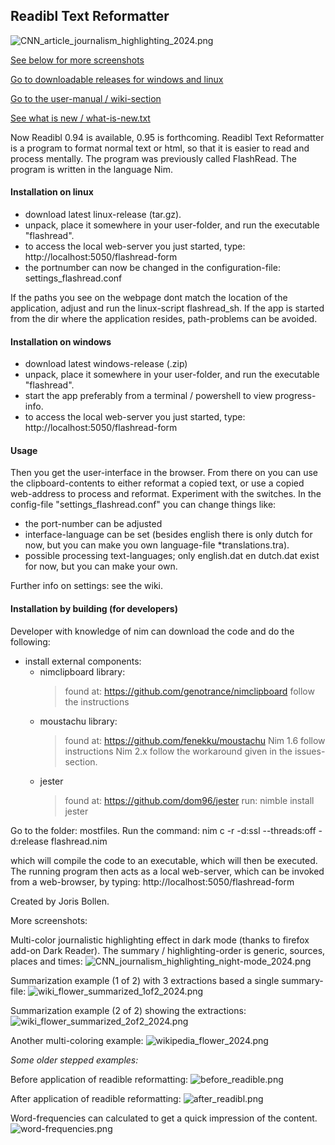 ## Readibl Text Reformatter

![CNN_article_journalism_highlighting_2024.png](screenshots/CNN_article_journalism_highlighting_2024.png)

[See below for more screenshots](#more-screenshots)

[Go to downloadable releases for windows and linux](https://github.com/some-avail/readibl/releases "Downloads for Readible")

[Go to the user-manual / wiki-section](https://github.com/some-avail/readibl/wiki)

[See what is new / what-is-new.txt](mostfiles/what-is-new.txt)


Now Readibl 0.94 is available, 0.95 is forthcoming.
Readibl Text Reformatter is a program to format normal text or html, so that it is easier to read and process mentally. The program was previously called FlashRead.
The program is written in the language Nim.



#### Installation on linux
- download latest linux-release (tar.gz).
- unpack, place it somewhere in your user-folder, and run the executable "flashread".
- to access the local web-server you just started, type: 
	http://localhost:5050/flashread-form
- the portnumber can now be changed in the configuration-file: settings_flashread.conf

If the paths you see on the webpage dont match the location of the application, adjust and run the linux-script flashread_sh. If the app is started from the dir where the application resides, path-problems can be avoided.


#### Installation on windows
- download latest windows-release (.zip)
- unpack, place it somewhere in your user-folder, and run the executable "flashread".
- start the app preferably from a terminal / powershell to view progress-info.
- to access the local web-server you just started, type: 
	http://localhost:5050/flashread-form


#### Usage
Then you get the user-interface in the browser. From there on you can use the clipboard-contents to either reformat a copied text, or use a copied web-address to process and reformat. Experiment with the switches.
In the config-file "settings_flashread.conf" you can change things like:
- the port-number can be adjusted
- interface-language can be set (besides english there is only dutch for now, but you can make you own language-file *translations.tra).
- possible processing text-languages; only english.dat en dutch.dat exist for now, but you can make your own.

Further info on settings: see the wiki.


#### Installation by building (for developers)
Developer with knowledge of nim can download the code and do the following:
- install external components:
	- nimclipboard library:
		> found at: https://github.com/genotrance/nimclipboard
		> follow the instructions
	- moustachu library:
		> found at: https://github.com/fenekku/moustachu
		> Nim 1.6 follow instructions
		> Nim 2.x follow the workaround given in the issues-section.
	- jester
		> found at: https://github.com/dom96/jester
		> run: nimble install jester


Go to the folder: mostfiles.
Run the command:
nim c -r -d:ssl --threads:off -d:release flashread.nim

which will compile the code to an executable, which will then be executed. The running program then acts as a local  web-server, which can be invoked from a web-browser, by typing:
http://localhost:5050/flashread-form

Created by Joris Bollen.


<a name="more-screenshots">More screenshots:</a>

Multi-color journalistic highlighting effect in dark mode (thanks to firefox add-on Dark Reader).
The summary / highlighting-order is generic, sources, places and times:
![CNN_journalism_highlighting_night-mode_2024.png](screenshots/CNN_journalism_highlighting_night-mode_2024.png)

Summarization example (1 of 2) with 3 extractions based a single summary-file:
![wiki_flower_summarized_1of2_2024.png](screenshots/wiki_flower_summarized_1of2_2024.png)

Summarization example (2 of 2) showing the extractions:
![wiki_flower_summarized_2of2_2024.png](screenshots/wiki_flower_summarized_2of2_2024.png)

Another multi-coloring example:
![wikipedia_flower_2024.png](screenshots/wikipedia_flower_2024.png)

*Some older stepped examples:*

Before application of readible reformatting:
![before_readible.png](screenshots/before_readible.png)

After application of readible reformatting:
![after_readibl.png](screenshots/after_readibl.png)

Word-frequencies can calculated to get a quick impression of the content.
![word-frequencies.png](screenshots/word-frequencies.png)


